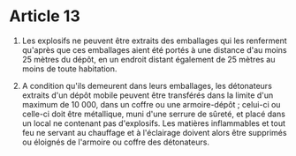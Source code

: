 # Article 13

1. Les explosifs ne peuvent être extraits des emballages qui les renferment qu'après que ces emballages aient été portés à une distance d'au moins 25 mètres du dépôt, en un endroit distant également de 25 mètres au moins de toute habitation.

2. A condition qu'ils demeurent dans leurs emballages, les détonateurs extraits d'un dépôt mobile peuvent être transférés dans la limite d'un maximum de 10 000, dans un coffre ou une armoire-dépôt ; celui-ci ou celle-ci doit être métallique, muni d'une serrure de sûreté, et placé dans un local ne contenant pas d'explosifs. Les matières inflammables et tout feu ne servant au chauffage et à l'éclairage doivent alors être supprimés ou éloignés de l'armoire ou coffre des détonateurs.

